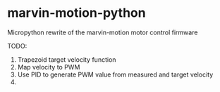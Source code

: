 # marvin-motion-python
Micropython rewrite of the marvin-motion motor control firmware

TODO:

1. Trapezoid target velocity function
2. Map velocity to PWM
3. Use PID to generate PWM value from measured and target velocity
4. 